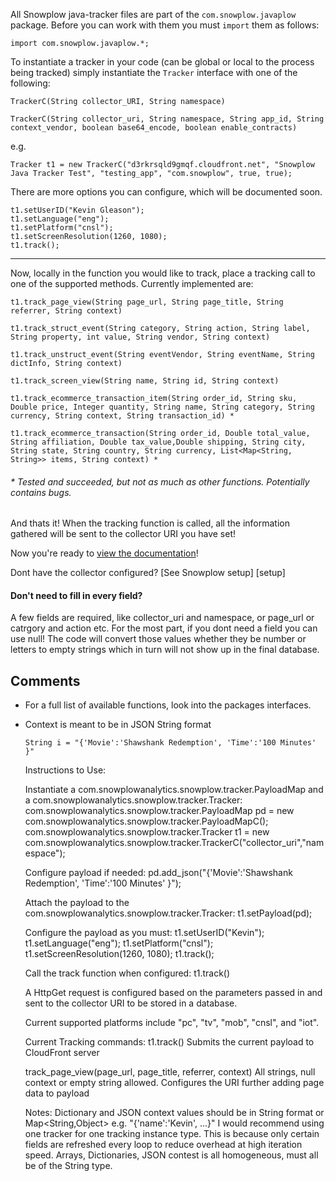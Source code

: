 All Snowplow java-tracker files are part of the `com.snowplow.javaplow` package. Before you can work with them you must `import` them as follows:

    import com.snowplow.javaplow.*;

To instantiate a tracker in your code (can be global or local to the process being tracked) simply instantiate the `Tracker` interface with one of the following:

    TrackerC(String collector_URI, String namespace)

    TrackerC(String collector_uri, String namespace, String app_id, String context_vendor, boolean base64_encode, boolean enable_contracts)

e.g.

    Tracker t1 = new TrackerC("d3rkrsqld9gmqf.cloudfront.net", "Snowplow Java Tracker Test", "testing_app", "com.snowplow", true, true);

There are more options you can configure, which will be documented soon. 

    t1.setUserID("Kevin Gleason"); 
    t1.setLanguage("eng");
    t1.setPlatform("cnsl");
    t1.setScreenResolution(1260, 1080);
    t1.track();

----

Now, locally in the function you would like to track, place a tracking call to one of the supported methods. Currently implemented are:

    t1.track_page_view(String page_url, String page_title, String referrer, String context)

    t1.track_struct_event(String category, String action, String label, String property, int value, String vendor, String context)

    t1.track_unstruct_event(String eventVendor, String eventName, String dictInfo, String context)

    t1.track_screen_view(String name, String id, String context)

    t1.track_ecommerce_transaction_item(String order_id, String sku, Double price, Integer quantity, String name, String category, String currency, String context, String transaction_id) *

    t1.track_ecommerce_transaction(String order_id, Double total_value, String affiliation, Double tax_value,Double shipping, String city, String state, String country, String currency, List<Map<String, String>> items, String context) *

###### * Tested and succeeded, but not as much as other functions. Potentially contains bugs.

And thats it! When the tracking function is called, all the information gathered will be sent to the collector URI you have set!

Now you're ready to [view the documentation][documentation]!

Dont have the collector configured? [See Snowplow setup] [setup]

#### Don't need to fill in every field?

A few fields are required, like collector_uri and namespace, or page_url or catrgory and action etc. For the most part, if you dont need a field you can use null! The code will convert those values whether they be number or letters to empty strings which in turn will not show up in the final database.

## Comments

- For a full list of available functions, look into the packages interfaces.
- Context is meant to be in JSON String format

    `String i = "{'Movie':'Shawshank Redemption', 'Time':'100 Minutes' }"`


    Instructions to Use:

     Instantiate a com.snowplowanalytics.snowplow.tracker.PayloadMap and a com.snowplowanalytics.snowplow.tracker.Tracker:
      com.snowplowanalytics.snowplow.tracker.PayloadMap pd = new com.snowplowanalytics.snowplow.tracker.PayloadMapC();
      com.snowplowanalytics.snowplow.tracker.Tracker t1 = new com.snowplowanalytics.snowplow.tracker.TrackerC("collector_uri","namespace");

     Configure payload if needed:
      pd.add_json("{'Movie':'Shawshank Redemption', 'Time':'100 Minutes' }");

     Attach the payload to the com.snowplowanalytics.snowplow.tracker.Tracker:
      t1.setPayload(pd);

     Configure the payload as you must:
      t1.setUserID("Kevin");
      t1.setLanguage("eng");
      t1.setPlatform("cnsl");
      t1.setScreenResolution(1260, 1080);
      t1.track();

     Call the track function when configured:
      t1.track()

    A HttpGet request is configured based on the parameters passed in
     and sent to the collector URI to be stored in a database.

    Current supported platforms include "pc", "tv", "mob", "cnsl", and "iot".

    Current Tracking commands:
     t1.track()
       Submits the current payload to CloudFront server

     track_page_view(page_url, page_title, referrer, context)
       All strings, null context or empty string allowed.
       Configures the URI further adding page data to payload

    Notes:
     Dictionary and JSON context values should be in String format or Map<String,Object> e.g. "{'name':'Kevin', ...}"
     I would recommend using one tracker for one tracking instance type.
       This is because only certain fields are refreshed every loop to reduce overhead at high iteration speed.
     Arrays, Dictionaries, JSON contest is all homogeneous, must all be of the String type.

[documentation]: https://gleasonk.github.io/Saggezza/JavaDoc/index.html